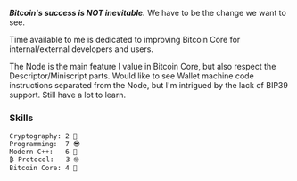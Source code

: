 ***Bitcoin's success is NOT inevitable.*** We have to be the change we want to see.

Time available to me is dedicated to improving Bitcoin Core for internal/external developers and users.

The Node is the main feature I value in Bitcoin Core, but also respect the Descriptor/Miniscript parts. Would like to see Wallet machine code instructions separated from the Node, but I'm intrigued by the lack of BIP39 support. Still have a lot to learn.

### Skills

```
Cryptography: 2 🥵
Programming:  7 😎
Modern C++:   6 🧐
₿ Protocol:   3 🤓
Bitcoin Core: 4 👀
```